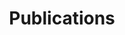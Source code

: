 ---
layout: landing 
title: Publications
title-image: city3_left.png
introduction: These are our beautiful datasoc publications >W<
---